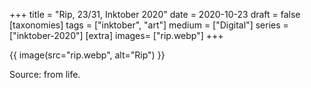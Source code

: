 +++
title = "Rip, 23/31, Inktober 2020"
date = 2020-10-23
draft =  false
[taxonomies]
tags = ["inktober", "art"]
medium = ["Digital"]
series = ["inktober-2020"]
[extra]
images= ["rip.webp"]
+++

{{ image(src="rip.webp", alt="Rip") }}

Source: from life.
